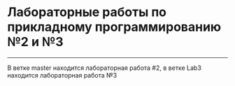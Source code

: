 # Лабораторные работы по прикладному программированию №2 и №3
____
В ветке master находится лабораторная работа #2, в ветке Lab3 находится лабораторная работа №3